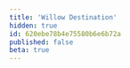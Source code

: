 ```yaml
---
title: 'Willow Destination'
hidden: true
id: 620ebe78b4e75580b6e6b72a
published: false
beta: true
---
```

